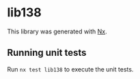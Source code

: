 # lib138

This library was generated with [Nx](https://nx.dev).

## Running unit tests

Run `nx test lib138` to execute the unit tests.
